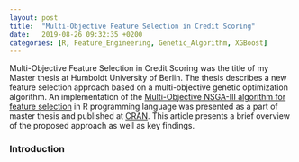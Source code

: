 ```yaml
---
layout: post
title:  "Multi-Objective Feature Selection in Credit Scoring"
date:   2019-08-26 09:32:35 +0200
categories: [R, Feature_Engineering, Genetic_Algorithm, XGBoost]
---
```


Multi-Objective Feature Selection in Credit Scoring was the title of my Master thesis at Humboldt University of Berlin. The thesis describes a new feature selection approach based on a multi-objective genetic optimization algorithm. An implementation of the [Multi-Objective NSGA-III algorithm for feature selection](https://cran.r-project.org/web/packages/nsga3/index.html) in R programming language was presented as a part of master thesis and published at [CRAN](https://cran.r-project.org/). This article presents a brief overview of the proposed approach as well as key findings.

### Introduction
